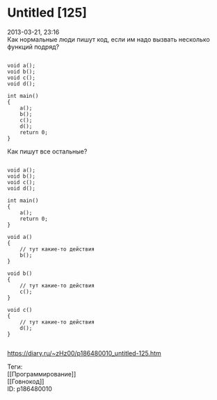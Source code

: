 Untitled [125]
===============

   
 2013-03-21, 23:16   
  Как нормальные люди пишут код, если им надо вызвать несколько функций подряд?   
 
```
  
void a();  
void b();  
void c();  
void d();  
  
int main()  
{  
	a();  
	b();  
	c();  
	d();  
	return 0;  
}  

```
   
   
 Как пишут все остальные?   
 
```
  
void a();  
void b();  
void c();  
void d();  
  
int main()  
{  
	a();  
	return 0;  
}  
  
void a()  
{  
	// тут какие-то действия  
	b();  
}  
  
void b()  
{  
	// тут какие-то действия  
	c();  
}  
  
void c()  
{  
	// тут какие-то действия  
	d();  
}  
  

```
   
    
 <https://diary.ru/~zHz00/p186480010_untitled-125.htm>   
   
 Теги:   
 [[Программирование]]   
 [[Говнокод]]   
 ID: p186480010